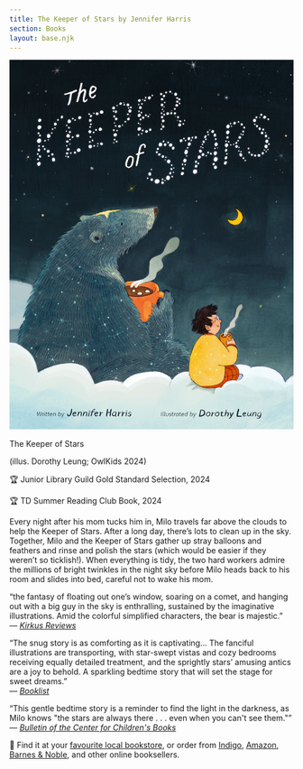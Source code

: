 ```yaml
---
title: The Keeper of Stars by Jennifer Harris
section: Books
layout: base.njk
---
```


<div class="max-w-prose">

<img class="mr-5 mb-5 md:max-w-sm" src="/img/the-keeper-of-stars-cover.jpg"/>

<p class="italic font-bold mb-1 text-xl">The Keeper of Stars</p>

<p>(illus. Dorothy Leung; OwlKids 2024)</p>

<quote class="font-bold px-2">🏆 Junior Library Guild Gold Standard Selection, 2024</quote>

<quote class="font-bold px-2">🏆 TD Summer Reading Club Book, 2024</quote>

<p>Every night after his mom tucks him in, Milo travels far above the clouds to help the Keeper of Stars. After a long day, there’s lots to clean up in the sky. Together, Milo and the Keeper of Stars gather up stray balloons and feathers and rinse and polish the stars (which would be easier if they weren’t so ticklish!). When everything is tidy, the two hard workers admire the millions of bright twinkles in the night sky before Milo heads back to his room and slides into bed, careful not to wake his mom.</a></i></p>

<p>“the fantasy of floating out one’s window, soaring on a comet, and hanging out with a big guy in the sky is enthralling, sustained by the imaginative illustrations. Amid the colorful simplified characters, the bear is majestic.” <br /> ― <i><a href="https://www.kirkusreviews.com/book-reviews/jennifer-harris/the-keeper-of-stars/">Kirkus Reviews</a></i></p>

<p>“The snug story is as comforting as it is captivating... The fanciful illustrations are transporting, with star-swept vistas and cozy bedrooms receiving equally detailed treatment, and the sprightly stars’ amusing antics are a joy to behold. A sparkling bedtime story that will set the stage for sweet dreams.”<br/> ― <i><a href="https://www.booklistonline.com/">Booklist</a></i></p>


<p>“This gentle bedtime story is a reminder to find the light in the darkness, as Milo knows "the stars are always there . . . even when you can't see them."”<br/> ― <i><a href="https://www.booklistonline.com/">Bulletin of the Center for Children's Books</a></i></p> 


<p class="text-base">🛒 Find it at your <a href="https://bookshop.org/p/books/the-keeper-of-stars-jennifer-harris/20209363?ean=9781771475686">favourite local bookstore</a>, or order from <a href="https://www.indigo.ca/en-ca/the-keeper-of-stars/9781771475686.html">Indigo</a>, <a href="https://www.amazon.com/Keeper-Stars-Jennifer-Harris/dp/1771475684">Amazon</a>, <a href="https://www.barnesandnoble.com/w/the-keeper-of-stars-jennifer-harris/1143715087">Barnes &amp; Noble</a>, and other online booksellers.</p>

</div>
